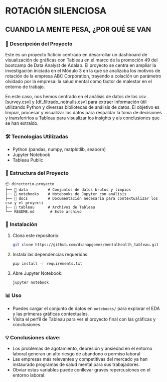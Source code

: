 # ROTACIÓN SILENCIOSA
## CUANDO LA MENTE PESA, ¿POR QUÉ SE VAN

### 📌 Descripción del Proyecto

Este es un proyecto ficticio centrado en desarrollar un dashboard de visualización de gráficas con Tableau en el marco de la promoción 49 del bootcamp de Data Analyst de Adalab. 
El proyecto se centra en ampliar la investigación iniciada en el Módulo 3 en la que se analizaba los motivos de rotación de la empresa ABC Corporation, trayendo a colación un parámetro olvidado por la empresa: la salud mental como factor de malestar en el entorno de trabajo. 

En este caso, nos hemos centrado en el análisis de datos de los csv [survey.csv] y [df_filtrado_notnulls.csv] para extraer información útil utilizando Python y diversas bibliotecas de análisis de datos. El objetivo es limpiar, procesar y visualizar los datos para respaldar la toma de decisiones y transferirlos a Tableau para visualizar los insights y als conclusiones que se han extraído. 

### 🛠 Tecnologías Utilizadas

- Python (pandas, numpy, matplotlib, seaborn)
- Jupyter Notebook
- Tableau Public

### 📂 Estructura del Proyecto

```
📦 directorio-proyecto
├── 📁 data         # Conjuntos de datos brutos y limpios
├── 📁 notebooks    # Notebooks de Jupyter con análisis
├── 📁 docs         # Documentación necesaria para contextualizar los csv y el proyecti
├── 📁 tableau      # Archivos de Tableau 
└── README.md       # Este archivo

```

### 🚀 Instalación

1. Clona este repositorio:
    
    ```bash
    git clone https://github.com/dianapgomez/mentalhealth_tableau.git
    
    ```
    
2. Instala las dependencias requeridas:
    
    ```bash
    pip install -r requirements.txt
    
    ```
    
3. Abre Jupyter Notebook:
    
    ```bash
    jupyter notebook
    
    ```
    

### 📊 Uso

- Puedes cargar el conjunto de datos en `notebooks/` para explorar el EDA y las primeras gráficas contextuales.
- Visita el perfil de Tableau para ver el proyecto final con las gráficas y conclusiones.

### 💡 Conclusiones clave:
- Los problemas de agotamiento, depresión y ansiedad en el entorno laboral generan un alto riesgo de abandono o permiso laboral
- Las empresas más relevantes y competitivas del mercado ya han instaurado programas de salud mental para sus trabajadores. 
- Obviar estas variables puede conllevar graves repercusiones en el entorno laboral.  
